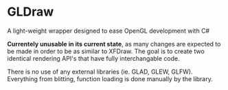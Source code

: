# GLDraw
A light-weight wrapper designed to ease OpenGL development with C# 

**Currentely unusable in its current state**, as many changes are expected to be made in order to be as similar to XFDraw. The goal is to create two identical rendering API's that have fully interchangable code.

There is no use of any external libraries (ie. GLAD, GLEW, GLFW). Everything from blitting, function loading is done manually by the library.
